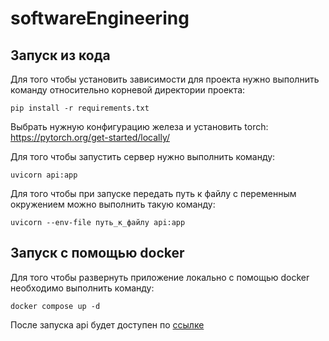 # softwareEngineering

## Запуск из кода
Для того чтобы установить зависимости для проекта нужно выполнить команду относительно корневой директории проекта:
```
pip install -r requirements.txt
```

Выбрать нужную конфигурацию железа и установить torch: https://pytorch.org/get-started/locally/

Для того чтобы запустить сервер нужно выполнить команду: 
```
uvicorn api:app
```

Для того чтобы при запуске передать путь к файлу с переменным окружением можно выполнить такую команду:

```
uvicorn --env-file путь_к_файлу api:app
```
## Запуск с помощью docker
Для того чтобы развернуть приложение локально с помощью docker необходимо выполнить команду:
```
docker compose up -d
```

После запуска api будет доступен по [ссылке](http://localhost:81/docs#/)